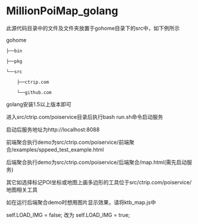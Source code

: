 # MillionPoiMap_golang
此源代码目录中的文件及文件夹放置于gohome目录下的src中，如下例所示

gohome

    ├──bin

    ├──pkg

    └──src

        ├──ctrip.com

        └──github.com
    
    
golang安装1.5以上版本即可

进入src/ctrip.com/poiservice目录后执行bash run.sh命令启动服务

启动后服务地址为http://localhost:8088


前端聚合执行demo为src/ctrip.com/poiservice/前端聚合/examples/sppeed_test_example.html

后端聚合执行demo为src/ctrip.com/poiservice/后端聚合/map.html(需先启动服务)

其它如选择标记POI坐标或地图上画多边形的工具位于src/ctrip.com/poiservice/地图相关工具


如在运行后端聚合demo时想用图片显示效果，请将ktb_map.js中

self.LOAD_IMG = false;  改为 self.LOAD_IMG = true;

